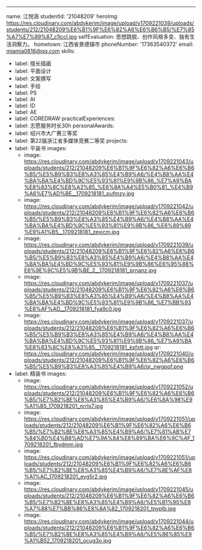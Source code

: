 ---
name: 江悦涵
studentId: '21048209'
heroImg: https://res.cloudinary.com/abdykerim/image/upload/v1709221039/uploads/students/212/21048209%E6%B1%9F%E6%82%A6%E6%B6%B5/%E7%85%A7%E7%89%87_c1lccl.jpg
selfEvaluation: 思想跳脱、创作风格多变、独有生活洞察力。
hometown: 江西省景德镇市
phoneNumber: '17363540372'
email: miamia0816@qq.com
skills:
  - label: 擅长插画
  - label: 平面设计
  - label: 文案撰写
  - label: 手绘
  - label: PS
  - label: AI
  - label: ID
  - label: AE
  - label: COREDRAW
practicalExperiences:
  - label: 志愿服务时长30h
personalAwards:
  - label: 绍兴市大广赛三等奖
  - label: 第22届浙江省多媒体竞赛二等奖
projects:
  - label: 平装书
    images:
      - image: https://res.cloudinary.com/abdykerim/image/upload/v1709221043/uploads/students/212/21048209%E6%B1%9F%E6%82%A6%E6%B6%B5/%E5%B9%B3%E8%A3%85%E4%B9%A6/%E4%B8%AA%E4%BA%BA%E4%BD%9C%E5%93%81%E9%9B%86_%E7%A9%BA%E8%83%8C%E8%A3%85_%E6%8A%A4%E5%B0%81_%E4%B9%A6%E7%AD%BE__1709218181_pufmzy.jpg
      - image: https://res.cloudinary.com/abdykerim/image/upload/v1709221042/uploads/students/212/21048209%E6%B1%9F%E6%82%A6%E6%B6%B5/%E5%B9%B3%E8%A3%85%E4%B9%A6/%E4%B8%AA%E4%BA%BA%E4%BD%9C%E5%93%81%E9%9B%86_%E6%89%89%E9%A1%B5__1709218181_zexicm.jpg
      - image: https://res.cloudinary.com/abdykerim/image/upload/v1709221039/uploads/students/212/21048209%E6%B1%9F%E6%82%A6%E6%B6%B5/%E5%B9%B3%E8%A3%85%E4%B9%A6/%E4%B8%AA%E4%BA%BA%E4%BD%9C%E5%93%81%E9%9B%86%E6%95%88%E6%9E%9C%E5%9B%BE_2__1709218181_prnanz.jpg
      - image: https://res.cloudinary.com/abdykerim/image/upload/v1709221037/uploads/students/212/21048209%E6%B1%9F%E6%82%A6%E6%B6%B5/%E5%B9%B3%E8%A3%85%E4%B9%A6/%E4%B8%AA%E4%BA%BA%E4%BD%9C%E5%93%81%E9%9B%86_%E7%BB%93%E8%AF%AD__1709218181_fya9c0.jpg
      - image: https://res.cloudinary.com/abdykerim/image/upload/v1709221037/uploads/students/212/21048209%E6%B1%9F%E6%82%A6%E6%B6%B5/%E5%B9%B3%E8%A3%85%E4%B9%A6/%E4%B8%AA%E4%BA%BA%E4%BD%9C%E5%93%81%E9%9B%86_%E7%A9%BA%E8%83%8C%E8%A3%85__1709218181_ksfxtt.jpg
    qr: https://res.cloudinary.com/abdykerim/image/upload/v1709221040/uploads/students/212/21048209%E6%B1%9F%E6%82%A6%E6%B6%B5/%E5%B9%B3%E8%A3%85%E4%B9%A6/qr_nwgpof.png
  - label: 精装书
    images:
      - image: https://res.cloudinary.com/abdykerim/image/upload/v1709221052/uploads/students/212/21048209%E6%B1%9F%E6%82%A6%E6%B6%B5/%E7%B2%BE%E8%A3%85%E4%B9%A6/%E6%8A%98%E9%A1%B5_1709218201_nrrls7.jpg
      - image: https://res.cloudinary.com/abdykerim/image/upload/v1709221051/uploads/students/212/21048209%E6%B1%9F%E6%82%A6%E6%B6%B5/%E7%B2%BE%E8%A3%85%E4%B9%A6/%E7%81%AB%E7%84%B0%E4%B8%AD%E7%9A%84%E8%89%BA%E6%9C%AF_1709218201_fbydmm.jpg
      - image: https://res.cloudinary.com/abdykerim/image/upload/v1709221051/uploads/students/212/21048209%E6%B1%9F%E6%82%A6%E6%B6%B5/%E7%B2%BE%E8%A3%85%E4%B9%A6/%E7%8E%AF%E8%A1%AC_1709218201_eyg5r2.jpg
      - image: https://res.cloudinary.com/abdykerim/image/upload/v1709221045/uploads/students/212/21048209%E6%B1%9F%E6%82%A6%E6%B6%B5/%E7%B2%BE%E8%A3%85%E4%B9%A6/%E5%B1%95%E8%A7%88%E7%BB%86%E8%8A%82_1709218201_tnyplb.jpg
      - image: https://res.cloudinary.com/abdykerim/image/upload/v1709221044/uploads/students/212/21048209%E6%B1%9F%E6%82%A6%E6%B6%B5/%E7%B2%BE%E8%A3%85%E4%B9%A6/%E5%86%85%E9%A1%B52_1709218201_ocug3o.jpg

